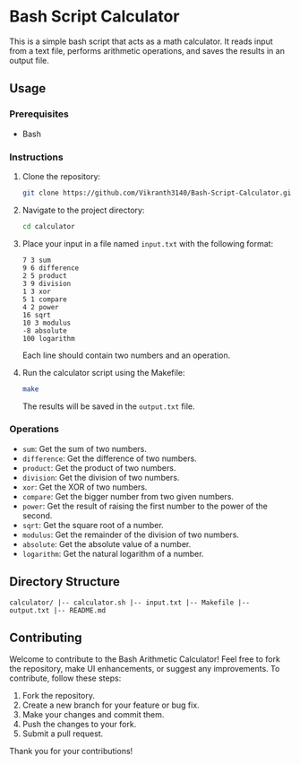 Bash Script Calculator
==========================

This is a simple bash script that acts as a math calculator. It reads input from a text file, performs arithmetic operations, and saves the results in an output file.

Usage
-----

### Prerequisites

*   Bash

### Instructions

1.  Clone the repository:

    ```bash
    git clone https://github.com/Vikranth3140/Bash-Script-Calculator.git
    ```

2.  Navigate to the project directory:

    ```bash
    cd calculator
    ```
    
3.  Place your input in a file named `input.txt` with the following format:

    ```plaintext
    7 3 sum
    9 6 difference
    2 5 product
    3 9 division
    1 3 xor
    5 1 compare
    4 2 power
    16 sqrt
    10 3 modulus
    -8 absolute
    100 logarithm
    ```
    Each line should contain two numbers and an operation.

4.  Run the calculator script using the Makefile:

    ```bash
    make
    ```

    The results will be saved in the `output.txt` file.


### Operations

* `sum`: Get the sum of two numbers.
* `difference`: Get the difference of two numbers.
* `product`: Get the product of two numbers.
* `division`: Get the division of two numbers.
* `xor`: Get the XOR of two numbers.
* `compare`: Get the bigger number from two given numbers.
* `power`: Get the result of raising the first number to the power of the second.
* `sqrt`: Get the square root of a number.
* `modulus`: Get the remainder of the division of two numbers.
* `absolute`: Get the absolute value of a number.
* `logarithm`: Get the natural logarithm of a number.

Directory Structure
-------------------

    calculator/ |-- calculator.sh |-- input.txt |-- Makefile |-- output.txt |-- README.md

Contributing
------------

Welcome to contribute to the Bash Arithmetic Calculator! Feel free to fork the repository, make UI enhancements, or suggest any improvements. To contribute, follow these steps:

1.  Fork the repository.
2.  Create a new branch for your feature or bug fix.
3.  Make your changes and commit them.
4.  Push the changes to your fork.
5.  Submit a pull request.

Thank you for your contributions!
